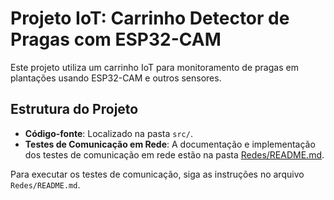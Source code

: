 # Projeto IoT: Carrinho Detector de Pragas com ESP32-CAM

Este projeto utiliza um carrinho IoT para monitoramento de pragas em plantações usando ESP32-CAM e outros sensores.

## Estrutura do Projeto

- **Código-fonte**: Localizado na pasta `src/`.
- **Testes de Comunicação em Rede**: A documentação e implementação dos testes de comunicação em rede estão na pasta [Redes/README.md](Redes/README.md).

Para executar os testes de comunicação, siga as instruções no arquivo `Redes/README.md`.

